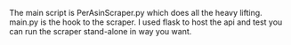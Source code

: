 The main script is PerAsinScraper.py which does all the heavy lifting. main.py is the hook to the scraper. I used flask to host the api and test you can run the scraper stand-alone in way you want.